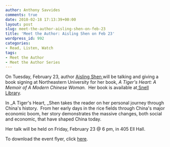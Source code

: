 ```yaml
---
author: Anthony Savvides
comments: true
date: 2010-02-18 17:13:39+00:00
layout: post
slug: meet-the-author-aisling-shen-on-feb-23
title: 'Meet the Author: Aisling Shen on Feb 23'
wordpress_id: 992
categories:
- Read, Listen, Watch
tags:
- Meet the Author
- Meet the Author Series
---
```


On Tuesday, February 23, author [Aisling Shen ](http://www.atigersheart.com/)will be talking and giving a book signing at Northeastern University for her book, _A Tiger's Heart: A Memoir of A Modern Chinese Woman._  Her book is available at[ Snell Library](http://nucat.lib.neu.edu/search~S13?/Xshen&searchscope=13&SORT=DZ/Xshen&searchscope=13&SORT=DZ&extended=1&SUBKEY=shen/1%2C290%2C290%2CE/frameset&FF=Xshen&searchscope=13&SORT=DZ&15%2C15%2C).

In _A Tiger's Heart, _Shen takes the reader on her personal journey through China's history.  From her early days in the rice fields through China's major economic boom, her story demonstrates the massive changes, both social and economic, that have shaped China today. 

Her talk will be held on Friday, February 23 @ 6 pm, in 405 Ell Hall.

To download the event flyer, click [here](http://www.lib.neu.edu/snippets/wp-content/uploads/2010/02/flyer.pdf).
